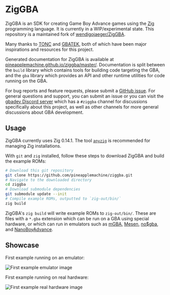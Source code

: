 # ZigGBA

ZigGBA is an SDK for creating Game Boy Advance games using the [Zig](https://ziglang.org/) programming language. It is currently in a WIP/experimental state. This repository is a maintained fork of [wendigojaeger/ZigGBA](https://github.com/wendigojaeger/ZigGBA).

Many thanks to [TONC](https://gbadev.net/tonc/) and [GBATEK](https://problemkaputt.de/gbatek.htm), both of which have been major inspirations and resources for this project.

Generated documentation for ZigGBA is available at
[pineapplemachine.github.io/ziggba/master/](https://pineapplemachine.github.io/ziggba/master/). Documentation is split between the `build` library which contains tools for building code targeting the GBA, and the `gba` library which provides an API and other runtime utilities for code running on the GBA.

For bug reports and feature requests, please submit a [GitHub issue](https://github.com/pineapplemachine/ziggba/issues). For general questions and support, you can submit an issue or you can visit the [gbadev Discord server](https://discord.gg/ctGSNxRkg2) which has a `#ziggba` channel for discussions specifically about this project, as well as other channels for more general discussions about GBA development.

## Usage

ZigGBA currently uses Zig 0.14.1. The tool [`anyzig`](https://github.com/marler8997/anyzig) is recommended for managing Zig installations.

With `git` and `zig` installed, follow these steps to download ZigGBA and build the example ROMs:

```bash
# Download this git repository
git clone https://github.com/pineapplemachine/ziggba.git
# Navigate to the downloaded directory
cd ziggba
# Download submodule dependencies
git submodule update --init
# Compile example ROMs, outputted to `zig-out/bin/`
zig build
```

ZigGBA's `zig build` will write example ROMs to `zig-out/bin/`. These are files with a `*.gba` extension which can be run on a GBA using special hardware, or which can run in emulators such as [mGBA](https://github.com/mgba-emu/mgba), [Mesen](https://github.com/SourMesen/Mesen2/), [no$gba](https://problemkaputt.de/gba.htm), and [NanoBoyAdvance](https://github.com/nba-emu/NanoBoyAdvance).

## Showcase

First example running on an emulator:

![First example emulator image](docs/images/FirstExampleEmulator.png)

First example running on real hardware:

![First example real hardware image](docs/images/FirstExampleRealHardware.png)
